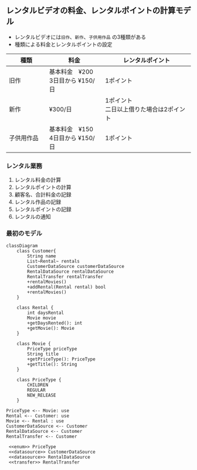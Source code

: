
## レンタルビデオの料金、レンタルポイントの計算モデル

- レンタルビデオには`旧作`、`新作`、`子供用作品` の3種類がある
- 種類による料金とレンタルポイントの設定

| 種類     | 料金                        | レンタルポイント                 |
|--------|---------------------------|--------------------------|
| 旧作     | 基本料金　¥200<br>3日目から ¥150/日 | 1ポイント                    |
| 新作     | ¥300/日                    | 1ポイント<br>二日以上借りた場合は2ポイント |
| 子供用作品　 | 基本料金　¥150<br>4日目から ¥150/日 | 1ポイント                    |

### レンタル業務
1. レンタル料金の計算
2. レンタルポイントの計算
3. 顧客名、合計料金の記録
4. レンタル作品の記録
5. レンタルポイントの記録
6. レンタルの通知


### 最初のモデル
```mermaid
classDiagram
    class Customer{
        String name
        List~Rental~ rentals
        CustomerDataSource customerDataSource
        RentalDataSource rentalDataSource
        RentalTransfer rentalTransfer
        +rentalMovies()
        +addRental(Rental rental) bool
        +rentalMovies()
    }

    class Rental {
        int daysRental
        Movie movie
        +getDaysRented(): int
        +getMovie(): Movie
    }

    class Movie {
        PriceType priceType
        String title
        +getPriceType(): PriceType
        +getTitle(): String
    }

    class PriceType {
        CHILDREN
        REGULAR
        NEW_RELEASE
    }

PriceType <-- Movie: use
Rental <-- Customer: use
Movie <-- Rental : use
CustomerDataSource <-- Customer
RentalDataSource <-- Customer
RentalTransfer <-- Customer

 <<enum>> PriceType
 <<datasource>> CustomerDataSource
 <<datasource>> RentalDataSource
 <<transfer>> RentalTransfer

```

